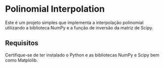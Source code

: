 # Polinomial Interpolation 

Este é um projeto simples que implementa a interpolação polinomial utilizando a biblioteca NumPy e a função de inversão da matriz de Scipy.

## Requisitos

Certifique-se de ter instalado o Python e as bibliotecas NumPy e Scipy bem como Matplolib.


